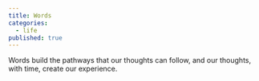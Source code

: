 ```yaml
---
title: Words
categories:
  - life
published: true
---
```


Words
build the pathways
that our thoughts can follow,
and our thoughts,
with time,
create our experience.
